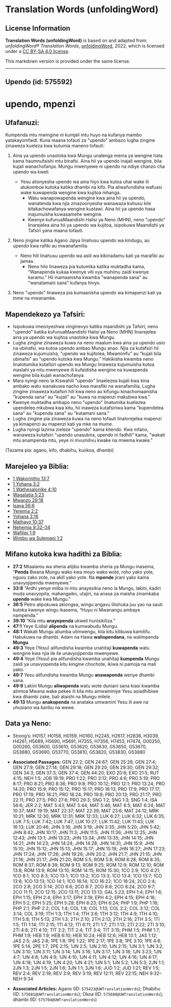 # Translation Words (unfoldingWord)

## License Information

**Translation Words (unfoldingWord)** is based on and adapted from: _unfoldingWord® Translation Words_, [unfoldingWord](https://unfoldingword.org/utw), 2022, which is licensed under a [CC BY-SA 4.0 license](https://creativecommons.org/licenses/by-sa/4.0/legalcode.en).

This markdown version is provided under the same license.



--------------------------------

## Upendo (id: 575592)

upendo, mpenzi
==============

Ufafanuzi:
----------

Kumpenda mtu mwingine ni kumjali mtu huyo na kufanya mambo yatakayomfaidi. Kuna maana tofauti za "upendo" ambazo lugha zingine zinaweza kueleza kwa kutumia maneno tofauti:

1. Aina ya upendo unaotoka kwa Mungu unalenga mema ya wengine hata kama haumnufaishi mtu binafsi. Aina hii ya upendo inajali wengine, bila kujali wanachofanya. Mungu mwenyewe ni upendo na ndiye chanzo cha upendo wa kweli.

    * Yesu alionyesha upendo wa aina hiyo kwa kutoa uhai wake ili atukomboe kutoka katika dhambi na kifo. Pia aliwafundisha wafuasi wake kuwapenda wengine kwa kujitoa mhanga.
        * Watu wanapowapenda wengine kwa aina hii ya upendo, wanatenda kwa njia zinazoonyesha wanawaza kuhusu kile kitakachowafanya wengine kustawi. Aina hii ya upendo hasa inajumuisha kuwasamehe wengine.
        * Kwenye kufunuaMaandishi Halisi ya Neno (MHN), neno "upendo" linarejelea aina hii ya upendo wa kujitoa, isipokuwa Maandishi ya Tafsiri yana maana tofauti.
2. Neno jingine katika Agano Jipya linahusu upendo wa kindugu, au upendo kwa rafiki au mwanafamilia.

    * Neno hili linahusu upendo wa asili wa kibinadamu kati ya marafiki au jamaa.
        * Neno hilo linaweza pia kutumika katika muktadha kama, “Wanapenda kukaa kwenye viti vya muhimu zaidi kwenye karamu.” Hii inamaanisha kwamba "wanapenda sana" au "wanatamani sana" kufanya hivyo.
3. Neno "upendo" linaweza pia kumaanisha upendo wa kimapenzi kati ya mme na mwanamke.

Mapendekezo ya Tafsiri:
-----------------------

* Isipokuwa imeonyeshwa vinginevyo katika maandishi ya Tafsiri, neno "upendo" katika kufunuaMaandishi Halisi ya Neno (MHN) linarejelea aina ya upendo wa kujitoa unaotoka kwa Mungu.
* Lugha zingine zinaweza kuwa na neno maalum kwa aina ya upendo usio na ubinafsi, wa kutoa upendo ambao Mungu anao. Njia za kutafsiri hii zinaweza kujumuisha, “upendo wa kujitolea, Mwaminifu” au “kujali bila ubinafsi” au “upendo kutoka kwa Mungu.” Hakikisha kwamba neno linalotumika kutafsiri upendo wa Mungu linaweza kujumuisha kutoa maslahi ya mtu mwenyewe ili kufaidisha wengine na kuwapenda wengine bila kujali wanachofanya.
* Mara nyingi neno la Kiswahili "upendo" linaelezea kujali kwa kina ambako watu wanakuwa nacho kwa marafiki na wanafamilia. Lugha zingine zinaweza kutafsiri hili kwa neno au kifungu kinachomaanisha "kupenda sana" au "kujali" au "kuwa na mapenzi makubwa kwa."
* Kwenye muktadha ambapo neno "upendo" linatumika kuelezea upendeleo mkubwa kwa kitu, hii inaweza kutafsiriwa kama "kupendelea sana" au "kupenda sana" au "kutamani sana."
* Lugha zingine pia zinaweza kuwa na neno tofauti linalorejelea mapenzi ya kimapenzi au mapenzi kati ya mke na mume.
* Lugha nyingi lazima zieleze "upendo" kama kitendo. Kwa mfano, wanaweza kutafsiri "upendo unasubira, upendo ni fadhili" kama, "wakati mtu anampenda mtu, yeye ni mvumilivu kwake na mwema kwake."

(Tazama pia: agano, kifo, dhabihu, kuokoa, dhambi)

Marejeleo ya Biblia:
--------------------

* [1 Wakorintho 13:7](https://ref.ly/1Cor13:7)
* [1 Yohana 3:2](https://ref.ly/1John3:2)
* [1 Wathesalonike 4:10](https://ref.ly/1Thess4:10)
* [Wagalatia 5:23](https://ref.ly/Gal5:23)
* [Mwanzo 29:18](https://ref.ly/Gen29:18)
* [Isaya 56:6](https://ref.ly/Isa56:6)
* [Yeremia 2:2](https://ref.ly/Jer2:2)
* [Yohana 3:16](https://ref.ly/John3:16)
* [Mathayo 10:37](https://ref.ly/Matt10:37)
* [Nehemia 9:32–34](https://ref.ly/Neh9:32-Neh9:34)
* [Wafilipi 1:9](https://ref.ly/Phil1:9)
* [Wimbo wa Sulemani 1:2](https://ref.ly/Song1:2)

Mifano kutoka kwa hadithi za Biblia:
------------------------------------

* **27:2** Mtaalamu wa sheria alijibu kwamba sheria ya Mungu inasema, “**Penda** Bwana Mungu wako kwa moyo wako wote, roho yako yote, nguvu zako zote, na akili yako yote. Na **mpende** jirani yako kama unavyojipenda mwenyewe.”
* **33:8** “Ardhi yenye miiba ni mtu anayesikia neno la Mungu, lakini, kadiri muda unavyopita, mahangaiko, utajiri, na anasa za maisha zinamkaba **upendo** wake kwa Mungu.”
* **36:5** Petro alipokuwa akiongea, wingu angavu lilishuka juu yao na sauti kutoka kwenye wingu ikasema, “Huyu ni Mwanangu ambaye nampenda.”
* **39:10** “Kila mtu **anayependa** ukweli hunisikiliza.”
* **47:1** Yeye (Lidia) **alipenda** na kumwabudu Mungu.
* **48:1** Wakati Mungu aliumba ulimwengu, kila kitu kilikuwa kamilifu. Hakukuwa na dhambi. Adam na Hawa **waliopendana**, na walimpenda **Mungu**.
* **49:3** Yeye (Yesu) alifundisha kwamba unahitaji **kuwapenda** watu wengine kwa njia ile ile unavyojipenda mwenyewe.
* **49:4** Yeye (Yesu) pia alifundisha kwamba unahitaji **kumpenda** Mungu zaidi ya unavyopenda kitu kingine chochote, ikiwa ni pamoja na mali yako.
* **49:7** Yesu alifundisha kwamba Mungu **anawapenda** wenye dhambi sana.
* **49:9** Lakini Mungu **aliwapenda** watu wote duniani sana kiasi kwamba alimtoa Mwana wake pekee ili kila mtu amwaminiye Yesu asiadhibiwe kwa dhambi zake, bali ataishi na Mungu milele.
* **49:13** Mungu **anakupenda** na anataka umwamini Yesu ili awe na uhusiano wa karibu na wewe.

Data ya Neno:
-------------

* Strong’s: H0157, H0158, H0159, H0160, H2245, H2617, H2836, H3039, H4261, H5689, H5690, H5691, H7355, H7356, H7453, H7474, G00250, G00260, G53600, G53610, G53620, G53630, G53650, G53670, G53680, G53690, G53770, G53810, G53820, G53830, G53880

* **Associated Passages:** GEN 22:2; GEN 24:67; GEN 25:28; GEN 27:4; GEN 27:9; GEN 27:14; GEN 29:18; GEN 29:20; GEN 29:30; GEN 29:32; GEN 34:3; GEN 37:3; GEN 37:4; GEN 44:20; EXO 20:6; EXO 21:5; RUT 4:15; NEH 1:5; JOB 19:19; PRO 1:22; PRO 3:12; PRO 4:6; PRO 5:19; PRO 8:17; PRO 8:21; PRO 8:36; PRO 9:8; PRO 10:12; PRO 12:1; PRO 13:24; PRO 14:20; PRO 15:9; PRO 15:12; PRO 15:17; PRO 16:13; PRO 17:9; PRO 17:17; PRO 17:19; PRO 18:21; PRO 18:24; PRO 19:8; PRO 20:13; PRO 21:17; PRO 22:11; PRO 27:5; PRO 27:6; PRO 29:3; SNG 1:2; SNG 1:3; SNG 1:4; ISA 56:6; JER 2:2; MAT 5:43; MAT 5:44; MAT 5:46; MAT 6:5; MAT 6:24; MAT 10:37; MAT 19:19; MAT 22:37; MAT 22:39; MAT 23:6; MAT 24:12; MRK 10:21; MRK 12:30; MRK 12:31; MRK 12:33; LUK 6:27; LUK 6:32; LUK 6:35; LUK 7:5; LUK 7:42; LUK 7:47; LUK 10:27; LUK 11:42; LUK 11:43; LUK 16:13; LUK 20:46; JHN 3:16; JHN 3:19; JHN 3:35; JHN 5:20; JHN 5:42; JHN 8:42; JHN 10:17; JHN 11:3; JHN 11:5; JHN 11:36; JHN 12:25; JHN 12:43; JHN 13:1; JHN 13:23; JHN 13:34; JHN 13:35; JHN 14:15; JHN 14:21; JHN 14:23; JHN 14:24; JHN 14:28; JHN 14:31; JHN 15:9; JHN 15:10; JHN 15:12; JHN 15:13; JHN 15:17; JHN 15:19; JHN 16:27; JHN 17:23; JHN 17:24; JHN 17:26; JHN 19:26; JHN 20:2; JHN 21:7; JHN 21:15; JHN 21:16; JHN 21:17; JHN 21:20; ROM 5:5; ROM 5:8; ROM 8:28; ROM 8:35; ROM 8:37; ROM 8:39; ROM 9:13; ROM 9:25; ROM 12:9; ROM 12:10; ROM 13:8; ROM 13:9; ROM 13:10; ROM 14:15; ROM 15:30; 1CO 2:9; 1CO 4:21; 1CO 8:1; 1CO 8:3; 1CO 13:1; 1CO 13:2; 1CO 13:3; 1CO 13:4; 1CO 13:7; 1CO 13:8; 1CO 13:13; 1CO 14:1; 1CO 16:14; 1CO 16:22; 1CO 16:24; 2CO 2:4; 2CO 2:8; 2CO 5:14; 2CO 6:6; 2CO 8:7; 2CO 8:8; 2CO 8:24; 2CO 9:7; 2CO 11:11; 2CO 12:15; 2CO 13:11; 2CO 13:13; GAL 5:23; EPH 1:4; EPH 1:6; EPH 1:15; EPH 2:4; EPH 3:17; EPH 3:19; EPH 4:2; EPH 4:15; EPH 4:16; EPH 5:2; EPH 5:25; EPH 5:28; EPH 6:23; EPH 6:24; PHP 1:9; PHP 1:16; PHP 2:1; PHP 2:2; COL 1:4; COL 1:8; COL 1:13; COL 2:2; COL 3:12; COL 3:14; COL 3:19; 1TH 1:3; 1TH 1:4; 1TH 3:6; 1TH 3:12; 1TH 4:9; 1TH 4:10; 1TH 5:8; 1TH 5:13; 2TH 1:3; 2TH 2:10; 2TH 2:13; 2TH 2:16; 2TH 3:5; 1TI 1:5; 1TI 1:14; 1TI 2:15; 1TI 4:12; 1TI 6:11; 2TI 1:7; 2TI 1:13; 2TI 2:22; 2TI 3:10; 2TI 4:8; 2TI 4:10; TIT 2:2; TIT 2:4; TIT 3:4; TIT 3:15; PHM 1:5; PHM 1:7; PHM 1:9; HEB 1:9; HEB 6:10; HEB 10:24; HEB 12:6; HEB 13:1; JAS 1:12; JAS 2:5; JAS 2:8; 1PE 1:8; 1PE 1:22; 1PE 2:17; 1PE 3:8; 1PE 3:10; 1PE 4:8; 1PE 5:14; 2PE 1:7; 2PE 2:15; 1JN 2:5; 1JN 2:10; 1JN 2:15; 1JN 3:1; 1JN 3:2; 1JN 3:10; 1JN 3:11; 1JN 3:14; 1JN 3:16; 1JN 3:17; 1JN 3:18; 1JN 3:23; 1JN 4:7; 1JN 4:8; 1JN 4:9; 1JN 4:10; 1JN 4:11; 1JN 4:12; 1JN 4:16; 1JN 4:17; 1JN 4:18; 1JN 4:19; 1JN 4:20; 1JN 4:21; 1JN 5:1; 1JN 5:2; 1JN 5:3; 2JN 1:1; 2JN 1:3; 2JN 1:5; 2JN 1:6; 3JN 1:1; 3JN 1:6; JUD 1:2; JUD 1:21; REV 1:5; REV 2:4; REV 2:19; REV 3:9; REV 3:19; REV 12:11; REV 22:15; NEH 9:32–NEH 9:34
* **Associated Articles:** Agano (ID: `575423@UWTranslationWords`); Dhabihu (ID: `575681@UWTranslationWords`); Okoa (ID: `575688@UWTranslationWords`); dhambi (ID: `575704@UWTranslationWords`)

